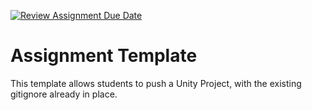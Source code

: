 [![Review Assignment Due Date](https://classroom.github.com/assets/deadline-readme-button-22041afd0340ce965d47ae6ef1cefeee28c7c493a6346c4f15d667ab976d596c.svg)](https://classroom.github.com/a/3xK_bg2-)
# Assignment Template
This template allows students to push a Unity Project, with the existing gitignore already in place.
